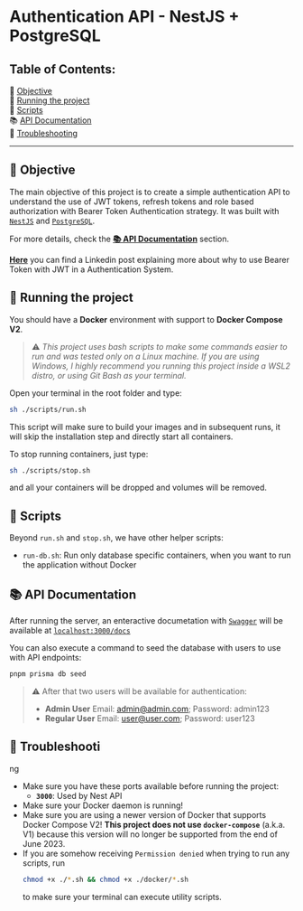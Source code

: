 # Authentication API - NestJS + PostgreSQL


## Table of Contents:

🎯 [Objective](#🎯-objective)  
🏃 [Running the project](#🏃-running-the-project)  
📄 [Scripts](#-scripts)  
📚 [API Documentation](#📚-api-documentation)  
🚧 [Troubleshooting](#🚧-troubleshooting)


---


## 🎯 Objective

The main objective of this project is to create a simple authentication API to understand the use of JWT tokens, refresh tokens and role based authorization with Bearer Token Authentication strategy. It was built with [`NestJS`](https://nestjs.com/) and [`PostgreSQL`](https://www.postgresql.org/).

For more details, check the [**📚 API Documentation**](#📚-api-documentation) section.

[**Here**](#link) you can find a Linkedin post explaining more about why to use Bearer Token with JWT in a Authentication System.


## 🏃 Running the project

You should have a **Docker** environment with support to **Docker Compose V2**.

> ⚠️ _This project uses bash scripts to make some commands easier to run and was tested only on a Linux machine. If you are using Windows, I highly recommend you running this project inside a WSL2 distro, or using Git Bash as your terminal._

Open your terminal in the root folder and type:

```bash
sh ./scripts/run.sh
```

This script will make sure to build your images and in subsequent runs, it will skip the installation step and directly start all containers.

To stop running containers, just type:

```bash
sh ./scripts/stop.sh
```

and all your containers will be dropped and volumes will be removed.


## 📄 Scripts

Beyond `run.sh` and `stop.sh`, we have other helper scripts:

- `run-db.sh`: Run only database specific containers, when you want to run the application without Docker


## 📚 API Documentation

After running the server, an enteractive documetation with [`Swagger`](https://swagger.io/) will be available at [`localhost:3000/docs`](localhost:3000/docs)

You can also execute a command to seed the database with users to use with API endpoints:
```bash
pnpm prisma db seed
```

> ⚠️ After that two users will be available for authentication:
>
> - **Admin User** Email: admin@admin.com; Password: admin123
> - **Regular User** Email: user@user.com; Password: user123


## 🚧 Troubleshooti


ng

- Make sure you have these ports available before running the project:
  - **`3000`**: Used by Nest API
- Make sure your Docker daemon is running!
- Make sure you are using a newer version of Docker that supports Docker Compose V2! **This project does not use `docker-compose`** (a.k.a. V1) because this version will no longer be supported from the end of June 2023.
- If you are somehow receiving `Permission denied` when trying to run any scripts, run
  ```sh
  chmod +x ./*.sh && chmod +x ./docker/*.sh
  ```
  to make sure your terminal can execute utility scripts.
